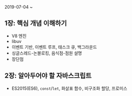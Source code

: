 2019-07-04 ~

## 1장: 핵심 개념 이해하기

- V8 엔진
- libuv
- 이벤트 기반, 이벤트 루프, 태스크 큐, 백그라운드
- 싱글스레드-논블로킹, 음식점-점원 설명
- 장단점

## 2장: 알아두어야 할 자바스크립트

- ES2015(ES6), `const`/`let`, 화살표 함수, 비구조화 할당, 프로미스


